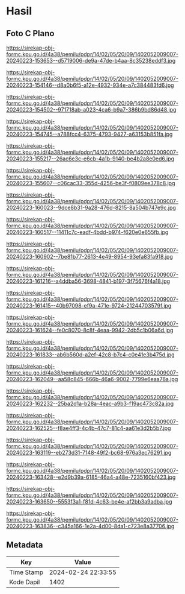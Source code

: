 # Hasil

## Foto C Plano

https://sirekap-obj-formc.kpu.go.id/4a38/pemilu/pdpr/14/02/05/20/09/1402052009007-20240223-153653--d5719006-de9a-47de-b4aa-8c35238eddf3.jpg

https://sirekap-obj-formc.kpu.go.id/4a38/pemilu/pdpr/14/02/05/20/09/1402052009007-20240223-154146--d8a0b6f5-a12e-4932-934e-a7c384483fd6.jpg

https://sirekap-obj-formc.kpu.go.id/4a38/pemilu/pdpr/14/02/05/20/09/1402052009007-20240223-154502--971718ab-a023-4ca6-b9a7-386b9bd86d48.jpg

https://sirekap-obj-formc.kpu.go.id/4a38/pemilu/pdpr/14/02/05/20/09/1402052009007-20240223-154745--a788fcc4-6375-4793-9427-a63153b851fa.jpg

https://sirekap-obj-formc.kpu.go.id/4a38/pemilu/pdpr/14/02/05/20/09/1402052009007-20240223-155217--26ac6e3c-e6cb-4a1b-9140-be4b2a8e0ed6.jpg

https://sirekap-obj-formc.kpu.go.id/4a38/pemilu/pdpr/14/02/05/20/09/1402052009007-20240223-155607--c06cac33-355d-4256-be3f-f0809ee378c8.jpg

https://sirekap-obj-formc.kpu.go.id/4a38/pemilu/pdpr/14/02/05/20/09/1402052009007-20240223-160023--9dce8b31-9a28-476d-8215-8a504b747e9c.jpg

https://sirekap-obj-formc.kpu.go.id/4a38/pemilu/pdpr/14/02/05/20/09/1402052009007-20240223-160517--11411c7c-eadf-4bdd-b974-f620e0e655fb.jpg

https://sirekap-obj-formc.kpu.go.id/4a38/pemilu/pdpr/14/02/05/20/09/1402052009007-20240223-160902--7be81b77-2613-4e49-8954-93efa83fa918.jpg

https://sirekap-obj-formc.kpu.go.id/4a38/pemilu/pdpr/14/02/05/20/09/1402052009007-20240223-161216--a4ddba56-3698-4841-b197-3f75676f4a18.jpg

https://sirekap-obj-formc.kpu.go.id/4a38/pemilu/pdpr/14/02/05/20/09/1402052009007-20240223-161415--40b97098-ef9a-471e-9724-21244703579f.jpg

https://sirekap-obj-formc.kpu.go.id/4a38/pemilu/pdpr/14/02/05/20/09/1402052009007-20240223-161624--fe0c8070-8c8f-4eaa-9942-2db5c1b06a6d.jpg

https://sirekap-obj-formc.kpu.go.id/4a38/pemilu/pdpr/14/02/05/20/09/1402052009007-20240223-161833--ab6b560d-a2ef-42c8-b7c4-c0e41e3b475d.jpg

https://sirekap-obj-formc.kpu.go.id/4a38/pemilu/pdpr/14/02/05/20/09/1402052009007-20240223-162049--aa58c845-666b-46a6-9002-7799e6eaa76a.jpg

https://sirekap-obj-formc.kpu.go.id/4a38/pemilu/pdpr/14/02/05/20/09/1402052009007-20240223-162232--25ba2d1a-b28a-4eac-a9b3-f19ac473c82a.jpg

https://sirekap-obj-formc.kpu.go.id/4a38/pemilu/pdpr/14/02/05/20/09/1402052009007-20240223-162525--f8ae4ff3-4c4b-47c7-81c4-aa61e3d2b5b7.jpg

https://sirekap-obj-formc.kpu.go.id/4a38/pemilu/pdpr/14/02/05/20/09/1402052009007-20240223-163119--eb273d31-7148-49f2-bc68-976a3ec76291.jpg

https://sirekap-obj-formc.kpu.go.id/4a38/pemilu/pdpr/14/02/05/20/09/1402052009007-20240223-163428--e2d9b39a-6185-46a4-a48e-7235160bf423.jpg

https://sirekap-obj-formc.kpu.go.id/4a38/pemilu/pdpr/14/02/05/20/09/1402052009007-20240223-163650--5553f3a1-f81d-4c63-be4e-af2bb3a9adba.jpg

https://sirekap-obj-formc.kpu.go.id/4a38/pemilu/pdpr/14/02/05/20/09/1402052009007-20240223-163836--c345a166-1e2a-4d00-8da1-c723e8a37706.jpg


## Metadata

| Key        | Value               |
| ---------- | ------------------- |
| Time Stamp | 2024-02-24 22:33:55 |
| Kode Dapil | 1402                |



